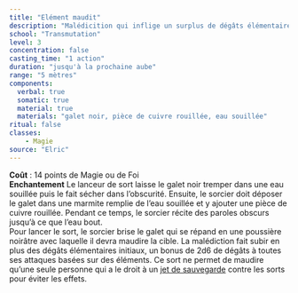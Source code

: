 ```yaml
---
title: "Elément maudit"
description: "Malédicition qui inflige un surplus de dégâts élémentaires."
school: "Transmutation"
level: 3
concentration: false
casting_time: "1 action"
duration: "jusqu'à la prochaine aube"
range: "5 mètres"
components:
  verbal: true
  somatic: true
  material: true
  materials: "galet noir, pièce de cuivre rouillée, eau souillée"
ritual: false
classes:
    - Magie
source: "Elric"
---
```

**Coût** : 14 points de Magie ou de Foi  
**Enchantement** Le lanceur de sort laisse le galet noir tremper dans une eau souillée puis le fait sécher dans l’obscurité. Ensuite, le sorcier doit déposer le galet dans une marmite remplie de l’eau souillée et y ajouter une pièce de cuivre rouillée. Pendant ce temps, le sorcier récite des paroles obscurs jusqu’à ce que l’eau bout.   
Pour lancer le sort, le sorcier brise le galet qui se répand en une poussière noirâtre avec laquelle il devra maudire la cible. La malédiction fait subir en plus des dégâts élémentaires initiaux, un bonus de 2d6 de dégâts à toutes ses attaques basées sur des éléments. Ce sort ne permet de maudire qu’une seule personne qui a le droit à un [jet de sauvegarde](/utiliser-les-caracteristiques/#jets-de-sauvegarde) contre les sorts pour éviter les effets.    
